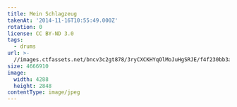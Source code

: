 ```yaml
---
title: Mein Schlagzeug
takenAt: '2014-11-16T10:55:49.000Z'
rotation: 0
license: CC BY-ND 3.0
tags:
  - drums
url: >-
  //images.ctfassets.net/bncv3c2gt878/3ryCXCKHYqOlMoJuHgSRJE/f4f230bb3a1f94a8e67bf255a4b5f48c/mein-schlagzeug_15801390595_o
size: 4666910
image:
  width: 4288
  height: 2848
contentType: image/jpeg
---
```


